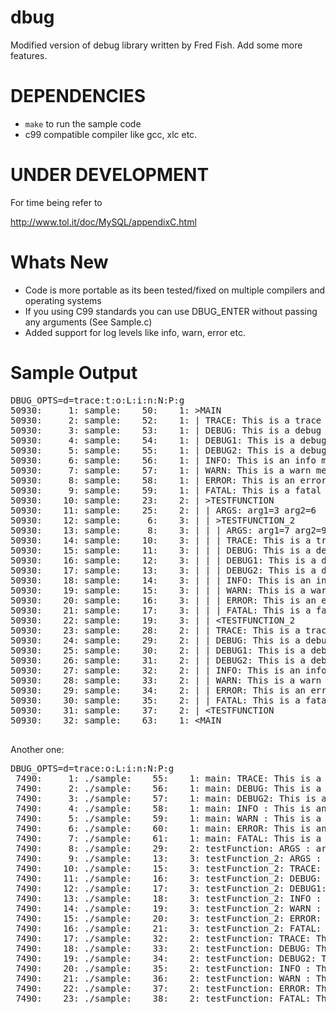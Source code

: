 dbug
====

Modified version of debug library written by Fred Fish. Add some more features.

DEPENDENCIES
============

* `make` to run the sample code
* c99 compatible compiler like gcc, xlc etc.

UNDER DEVELOPMENT
=================

For time being refer to

http://www.tol.it/doc/MySQL/appendixC.html


Whats New
=========

* Code is more portable as its been tested/fixed on multiple compilers and operating systems 
* If you using C99 standards you can use DBUG_ENTER without passing any arguments (See Sample.c)
* Added support for log levels like info, warn, error etc.

Sample Output
=============

<pre>
DBUG_OPTS=d=trace:t:o:L:i:n:N:P:g
50930:     1: sample:    50:    1: &gt;MAIN
50930:     2: sample:    52:    1: | TRACE: This is a trace message
50930:     3: sample:    53:    1: | DEBUG: This is a debug message
50930:     4: sample:    54:    1: | DEBUG1: This is a debug message
50930:     5: sample:    55:    1: | DEBUG2: This is a debug message
50930:     6: sample:    56:    1: | INFO: This is an info message
50930:     7: sample:    57:    1: | WARN: This is a warn message
50930:     8: sample:    58:    1: | ERROR: This is an error message
50930:     9: sample:    59:    1: | FATAL: This is a fatal message
50930:    10: sample:    23:    2: | &gt;TESTFUNCTION
50930:    11: sample:    25:    2: | | ARGS: arg1=3 arg2=6
50930:    12: sample:     6:    3: | | &gt;TESTFUNCTION_2
50930:    13: sample:     8:    3: | | | ARGS: arg1=7 arg2=9 arg3=100
50930:    14: sample:    10:    3: | | | TRACE: This is a trace message
50930:    15: sample:    11:    3: | | | DEBUG: This is a debug message
50930:    16: sample:    12:    3: | | | DEBUG1: This is a debug message
50930:    17: sample:    13:    3: | | | DEBUG2: This is a debug message
50930:    18: sample:    14:    3: | | | INFO: This is an info message
50930:    19: sample:    15:    3: | | | WARN: This is a warn message
50930:    20: sample:    16:    3: | | | ERROR: This is an error message
50930:    21: sample:    17:    3: | | | FATAL: This is a fatal message
50930:    22: sample:    19:    3: | | &lt;TESTFUNCTION_2
50930:    23: sample:    28:    2: | | TRACE: This is a trace message
50930:    24: sample:    29:    2: | | DEBUG: This is a debug message
50930:    25: sample:    30:    2: | | DEBUG1: This is a debug message
50930:    26: sample:    31:    2: | | DEBUG2: This is a debug message
50930:    27: sample:    32:    2: | | INFO: This is an info message
50930:    28: sample:    33:    2: | | WARN: This is a warn message
50930:    29: sample:    34:    2: | | ERROR: This is an error message
50930:    30: sample:    35:    2: | | FATAL: This is a fatal message
50930:    31: sample:    37:    2: | &lt;TESTFUNCTION
50930:    32: sample:    63:    1: &lt;MAIN

</pre>

Another one:

<pre>
DBUG_OPTS=d=trace:o:L:i:n:N:P:g
 7490:     1: ./sample:    55:    1: main: TRACE: This is a trace message
 7490:     2: ./sample:    56:    1: main: DEBUG: This is a debug message
 7490:     3: ./sample:    57:    1: main: DEBUG2: This is a debug message
 7490:     4: ./sample:    58:    1: main: INFO : This is an info message
 7490:     5: ./sample:    59:    1: main: WARN : This is a warn message
 7490:     6: ./sample:    60:    1: main: ERROR: This is an error message
 7490:     7: ./sample:    61:    1: main: FATAL: This is a fatal message
 7490:     8: ./sample:    29:    2: testFunction: ARGS : arg1=3 arg2=6
 7490:     9: ./sample:    13:    3: testFunction_2: ARGS : arg1=7 arg2=9 arg3=100
 7490:    10: ./sample:    15:    3: testFunction_2: TRACE: This is a trace message
 7490:    11: ./sample:    16:    3: testFunction_2: DEBUG: This is a debug message
 7490:    12: ./sample:    17:    3: testFunction_2: DEBUG1: This is a debug message
 7490:    13: ./sample:    18:    3: testFunction_2: INFO : This is an info message
 7490:    14: ./sample:    19:    3: testFunction_2: WARN : This is a warn message
 7490:    15: ./sample:    20:    3: testFunction_2: ERROR: This is an error message
 7490:    16: ./sample:    21:    3: testFunction_2: FATAL: This is a fatal message
 7490:    17: ./sample:    32:    2: testFunction: TRACE: This is a trace message
 7490:    18: ./sample:    33:    2: testFunction: DEBUG: This is a debug message
 7490:    19: ./sample:    34:    2: testFunction: DEBUG2: This is a debug message
 7490:    20: ./sample:    35:    2: testFunction: INFO : This is an info message
 7490:    21: ./sample:    36:    2: testFunction: WARN : This is a warn message
 7490:    22: ./sample:    37:    2: testFunction: ERROR: This is an error message
 7490:    23: ./sample:    38:    2: testFunction: FATAL: This is a fatal message
</pre>
